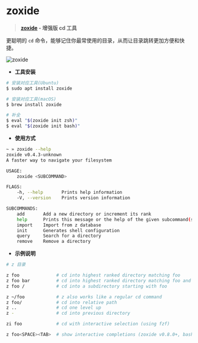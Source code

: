# zoxide

> **[zoxide](https://github.com/ajeetdsouza/zoxide) - 增强版 cd 工具**

更聪明的 `cd` 命令，能够记住你最常使用的目录，从而让目录跳转更加方便和快捷。

![zoxide](../images/tools/tools-zoxide.gif)

- **工具安装**

```bash
# 安装对应工具(Ubuntu)
$ sudo apt install zoxide

# 安装对应工具(macOS)
$ brew install zoxide

# 补全
$ eval "$(zoxide init zsh)"
$ eval "$(zoxide init bash)"
```

- **使用方式**

```bash
~ » zoxide --help
zoxide v0.4.3-unknown
A faster way to navigate your filesystem

USAGE:
    zoxide <SUBCOMMAND>

FLAGS:
    -h, --help       Prints help information
    -V, --version    Prints version information

SUBCOMMANDS:
    add       Add a new directory or increment its rank
    help      Prints this message or the help of the given subcommand(s)
    import    Import from z database
    init      Generates shell configuration
    query     Search for a directory
    remove    Remove a directory
```

- **示例说明**

```bash
# z 目录

z foo              # cd into highest ranked directory matching foo
z foo bar          # cd into highest ranked directory matching foo and bar
z foo /            # cd into a subdirectory starting with foo

z ~/foo            # z also works like a regular cd command
z foo/             # cd into relative path
z ..               # cd one level up
z -                # cd into previous directory

zi foo             # cd with interactive selection (using fzf)

z foo<SPACE><TAB>  # show interactive completions (zoxide v0.8.0+, bash 4.4+/fish/zsh only)
```
